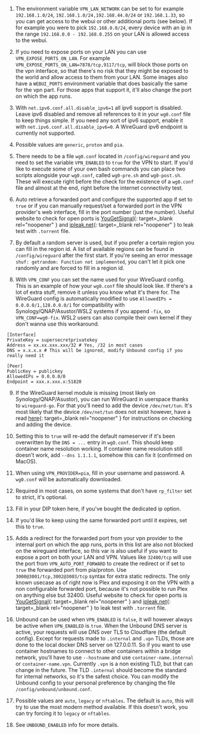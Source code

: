 1. The environment variable `VPN_LAN_NETWORK` can be set to for example `192.168.1.0/24`, `192.168.1.0/24,192.168.44.0/24` or `192.168.1.33`, so you can get access to the webui or other additional ports (see below). If for example you were to pick `192.168.0.0/24`, every device with an ip in the range `192.168.0.0 - 192.168.0.255` on your LAN is allowed access to the webui.

2. If you need to expose ports on your LAN you can use `VPN_EXPOSE_PORTS_ON_LAN`. For example `VPN_EXPOSE_PORTS_ON_LAN=7878/tcp,9117/tcp`, will block those ports on the vpn interface, so that there's no risk that they might be exposed to the world and allow access to them from your LAN. Some images also have a `WEBUI_PORTS` environment variable that does basically the same for the vpn part. For those apps that support it, it'll also change the port on which the app runs.

3. With `net.ipv6.conf.all.disable_ipv6=1` all ipv6 support is disabled. Leave ipv6 disabled and remove all references to it in your `wg0.conf` file to keep things simple. If you need any sort of ipv6 support, enable it with `net.ipv6.conf.all.disable_ipv6=0`. A WireGuard ipv6 endpoint is currently not supported.

4. Possible values are `generic`, `proton` and `pia`.

5. There needs to be a file `wg0.conf` located in `/config/wireguard` and you need to set the variable `VPN_ENABLED` to `true` for the VPN to start. If you'd like to execute some of your own bash commands you can place two scripts alongside your `wg0.conf`, called `wg0-pre.sh` and `wg0-post.sh`. These will execute right before the check for the existence of a `wg0.conf` file and almost at the end, right before the internet connectivity test.

6. Auto retrieve a forwarded port and configure the supported app if set to `true` or if you can manually request/set a forwarded port in the VPN provider's web interface, fill in the port number (just the number). Useful website to check for open ports is [YouGetSignal](https://www.yougetsignal.com/tools/open-ports){: target=_blank rel="noopener" } and [ipleak.net](https://ipleak.net){: target=_blank rel="noopener" } to leak test with `.torrent` file.

7. By default a random server is used, but if you prefer a certain region you can fill in the region id. A list of available regions can be found in `/config/wireguard` after the first start. If you're seeing an error message `shuf: getrandom: Function not implemented`, you can't let it pick one randomly and are forced to fill in a region id.

8. With `VPN_CONF` you can set the name used for your WireGuard config. This is an example of how your `wg0.conf` file should look like. If there's a lot of extra stuff, remove it unless you know what it's there for. The WireGuard config is automatically modified to use `AllowedIPs = 0.0.0.0/1,128.0.0.0/1` for compatibility with Synology/QNAP/Asustor/WSL2 systems if you append `-fix`, so `VPN_CONF=wg0-fix`. WSL2 users can also compile their own kernel if they don't wanna use this workaround.
```text
[Interface]
PrivateKey = supersecretprivatekey
Address = xx.xx.xxx.xxx/32 # Yes, /32 in most cases
DNS = x.x.x.x # This will be ignored, modify Unbound config if you really need it

[Peer]
PublicKey = publickey
AllowedIPs = 0.0.0.0/0
Endpoint = xxx.x.xxx.x:51820
```

9. If the WireGuard kernel module is missing (most likely on Synology/QNAP/Asustor), you can run WireGuard in userspace thanks to `wireguard-go`. For that you'll need to add the device `/dev/net/tun`. It's most likely that the device `/dev/net/tun` does not exist however, have a read [here](https://memoryleak.dev/post/fix-tun-tap-not-available-on-a-synology-nas/){: target=_blank rel="noopener" } for instructions on checking and adding the device.

10. Setting this to `true` will re-add the default nameserver if it's been overwritten by the `DNS = ...` entry in `wgO.conf`. This should keep container name resolution working. If container name resolution still doesn't work, add `--dns 1.1.1.1`, somehow this can fix it (confirmed on MacOS).

11. When using `VPN_PROVIDER=pia`, fill in your username and password. A `wg0.conf` will be automatically downloaded.

12. Required in most cases, on some systems that don't have `rp_filter` set to strict, it's optional.

13. Fill in your DIP token here, if you've bought the dedicated ip option.

14. If you'd like to keep using the same forwarded port until it expires, set this to `true`.

15. Adds a redirect for the forwarded port from your vpn provider to the internal port on which the app runs, ports in this list are also not blocked on the wireguard interface, so this var is also useful if you want to expose a port on both your LAN and VPN. Values like `32400/tcp` will use the port from `VPN_AUTO_PORT_FORWARD` to create the redirect or if set to `true` the forwarded port from pia/proton. Use `3000@3001/tcp,3002@3003/tcp` syntax for extra static redirects. The only known usecase as of right now is Plex and exposing it on the VPN with a non configurable forwarded port, because it's not possible to run Plex on anything else but 32400. Useful website to check for open ports is [YouGetSignal](https://www.yougetsignal.com/tools/open-ports){: target=_blank rel="noopener" } and [ipleak.net](https://ipleak.net){: target=_blank rel="noopener" } to leak test with `.torrent` file.

16. Unbound can be used when `VPN_ENABLED` is `false`, it will however always be active when `VPN_ENABLED` is `true`. When the Unbound DNS server is active, your requests will use DNS over TLS to Cloudflare (the default config). Except for requests made to `.internal` and `.vpn` TLDs, those are done to the local docker DNS server on 127.0.0.11. So if you want to use container hostnames to connect to other containers within a bridge network, you'll have to use `--hostname` and use `container-name.internal` or `container-name.vpn`. Currently `.vpn` is a non existing TLD, but that can change in the future. The TLD `.internal` should become the standard for internal networks, so it's the safest choice. You can modify the Unbound config to your personal preference by changing the file `/config/unbound/unbound.conf`.

17. Possible values are `auto`, `legacy` or `nftables`. The default is `auto`, this will try to use the most modern method available. If this doesn't work, you can try forcing it to `legacy` or `nftables`.

18. See `UNBOUND_ENABLED` info for more details.
